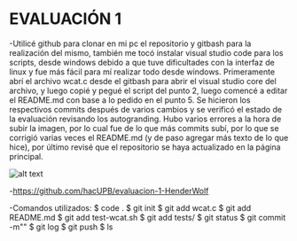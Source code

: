 <h1> EVALUACIÓN 1 </h1>

-Utilicé github para clonar en mi pc el repositorio y gitbash para la realización del mismo, también me tocó instalar visual studio code para los scripts, desde windows debido a que tuve dificultades con la interfaz de linux y fue más fácil para mí realizar todo desde windows. Primeramente abrí el archivo wcat.c desde el gitbash para abrir el visual studio core del archivo, y luego copié y pegué el script del punto 2, luego comencé a editar el README.md con base a lo pedido en el punto 5. Se hicieron los respectivos commits después de varios cambios y se verificó el estado de la evaluación revisando los autogranding. Hubo varios errores a la hora de subir la imagen, por lo cual fue de lo que más commits subí, por lo que se corrigió varias veces el README.md (y de paso agregar más texto de lo que hice), por último revisé que el repositorio se haya actualizado en la página principal.

![alt text](https://i.imgur.com/uoUAUAR.jpeg)

-https://github.com/hacUPB/evaluacion-1-HenderWolf

-Comandos utilizados: 
$ code .
$ git init
$ git add wcat.c
$ git add README.md
$ git add test-wcat.sh
$ git add tests/
$ git status
$ git commit -m""
$ git log
$ git push
$ ls